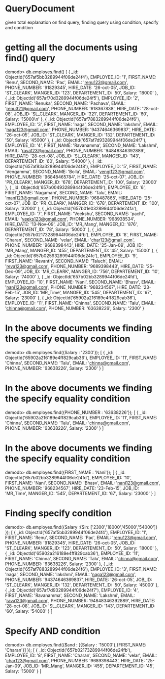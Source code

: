 # QueryDocument
given total explanation on find query, finding  query using condition, specify  and condition
# getting all the documents using find() query
 demodb> db.employes.find()
[
  {
    _id: ObjectId('657af5bb3289944f06de24f4'),
    EMPLOYEE_ID: '1',
    FIRST_NAME: 'Renu',
    SECOND_NAME: 'Pac',
    EMAIL: 'renu123@gmail.com',
    PHONE_NUMBER: '91829345',
    HIRE_DATE: '26-oct-05',
    JOB_ID: 'ST_CLEARK',
    MANGER_ID: '123',
    DEPARTEMENT_ID: '50',
    Salary: '18000'
  },
  {
    _id: ObjectId('657af70d3289944f06de24f5'),
    EMPLOYEE_ID: '2',
    FIRST_NAME: 'Renuka',
    SECOND_NAME: 'Pachava',
    EMAIL: 'renu321@gmail.com',
    PHONE_NUMBER: '918367838',
    HIRE_DATE: '28-oct-08',
    JOB_ID: 'SL_CLEARK',
    MANGER_ID: '321',
    DEPARTEMENT_ID: '60',
    Salary: '15000\n'
  },
  {
    _id: ObjectId('657af7883289944f06de24f6'),
    EMPLOYEE_ID: '3',
    FIRST_NAME: 'naga',
    SECOND_NAME: 'lakshmi',
    EMAIL: 'naga123@gmail.com',
    PHONE_NUMBER: '94374646369837',
    HIRE_DATE: '26-oct-05',
    JOB_ID: 'ST_CLEARK',
    MANGER_ID: '132',
    DEPARTEMENT_ID: '50',
    Salary: '45000'
  },
  {
    _id: ObjectId('657af7d93289944f06de24f7'),
    EMPLOYEE_ID: '4',
    FIRST_NAME: 'Ravanamma',
    SECOND_NAME: 'Lakshmi',
    EMAIL: 'rava123@gmail.com',
    PHONE_NUMBER: '94848346392889',
    HIRE_DATE: '28-oct-08',
    JOB_ID: 'SL_CLEARK',
    MANGER_ID: '143',
    DEPARTEMENT_ID: '60',
    Salary: '54000'
  },
  {
    _id: ObjectId('657af83a3289944f06de24f8'),
    EMPLOYEE_ID: '5',
    FIRST_NAME: 'Vengamma',
    SECOND_NAME: 'Bolla',
    EMAIL: 'vengi123@gmail.com',
    PHONE_NUMBER: '96848465784',
    HIRE_DATE: '25-oct-07',
    JOB_ID: 'PR_CLEARK',
    MANGER_ID: '678',
    DEPARTEMENT_ID: '100',
    Salary: '23000'
  },
  {
    _id: ObjectId('657b00493289944f06de24f9'),
    EMPLOYEE_ID: '6',
    FIRST_NAME: 'Nagamani',
    SECOND_NAME: 'Talu',
    EMAIL: 'mani123@gmail.com',
    PHONE_NUMBER: '968487865',
    HIRE_DATE: '25-oct-07',
    JOB_ID: 'PR_CLEARK',
    MANGER_ID: '678',
    DEPARTEMENT_ID: '100',
    Salary: '32000'
  },
  {
    _id: ObjectId('657b01e03289944f06de24fa'),
    EMPLOYEE_ID: '7',
    FIRST_NAME: 'Veekshu',
    SECOND_NAME: 'pachl',
    EMAIL: 'veeks123@gmail.com',
    PHONE_NUMBER: '968938534',
    HIRE_DATE: '13-Nov-09',
    JOB_ID: 'MR_Mang',
    MANGER_ID: '876',
    DEPARTEMENT_ID: '78',
    Salary: '50000'
  },
  {
    _id: ObjectId('657b02173289944f06de24fb'),
    EMPLOYEE_ID: '8',
    FIRST_NAME: 'Charan',
    SECOND_NAME: 'velar',
    EMAIL: 'char123@gmail.com',
    PHONE_NUMBER: '9689398443',
    HIRE_DATE: '25-Jan-09',
    JOB_ID: 'MR_Mang',
    MANGER_ID: '455',
    DEPARTEMENT_ID: '45',
    Salary: '15000'
  },
  {
    _id: ObjectId('657b02593289944f06de24fc'),
    EMPLOYEE_ID: '9',
    FIRST_NAME: 'Revanth',
    SECOND_NAME: 'Taluch',
    EMAIL: 'reva123@gmail.com',
    PHONE_NUMBER: '9689398443',
    HIRE_DATE: '25-Dec-09',
    JOB_ID: 'MR_CLEARK',
    MANGER_ID: '756',
    DEPARTEMENT_ID: '10',
    Salary: '74000'
  },
  {
    _id: ObjectId('657b02bb3289944f06de24fd'),
    EMPLOYEE_ID: '10',
    FIRST_NAME: 'Nani',
    SECOND_NAME: 'Bhasv',
    EMAIL: 'nani123@gmail.com',
    PHONE_NUMBER: '968234567',
    HIRE_DATE: '23-Feb-15',
    JOB_ID: 'MR_Time',
    MANGER_ID: '545',
    DEPARTEMENT_ID: '67',
    Salary: '23000'
  },
  {
    _id: ObjectId('65902a216189e4ff829cab36'),
    EMPLOYEE_ID: '11',
    FIRST_NAME: 'Chinna',
    SECOND_NAME: 'Talu',
    EMAIL: 'chinna@gmail.com',
    PHONE_NUMBER: '63638226',
    Salary: '2300'
  }


# In the above documents we  finding the specify equality condition



demodb> db.employes.find({Salary : '2300'});
[
  {
    _id: ObjectId('65902a216189e4ff829cab36'),
    EMPLOYEE_ID: '11',
    FIRST_NAME: 'Chinna',
    SECOND_NAME: 'Talu',
    EMAIL: 'chinna@gmail.com',
    PHONE_NUMBER: '63638226',
    Salary: '2300'
  }
]
# In the above documents we  finding the specify equality condition

demodb> db.employes.find({PHONE_NUMBER : '63638226'});
[
  {
    _id: ObjectId('65902a216189e4ff829cab36'),
    EMPLOYEE_ID: '11',
    FIRST_NAME: 'Chinna',
    SECOND_NAME: 'Talu',
    EMAIL: 'chinna@gmail.com',
    PHONE_NUMBER: '63638226',
    Salary: '2300'
  }
]
# In the above documents we  finding the specify equality condition

demodb> db.employes.find({FIRST_NAME : 'Nani'});
[
  {
    _id: ObjectId('657b02bb3289944f06de24fd'),
    EMPLOYEE_ID: '10',
    FIRST_NAME: 'Nani',
    SECOND_NAME: 'Bhasv',
    EMAIL: 'nani123@gmail.com',
    PHONE_NUMBER: '968234567',
    HIRE_DATE: '23-Feb-15',
    JOB_ID: 'MR_Time',
    MANGER_ID: '545',
    DEPARTEMENT_ID: '67',
    Salary: '23000'
  }
]
# Finding specify condition
demodb> db.employes.find({Salary :{$in: ['2300','18000','45000','54000']} });
[
  {
    _id: ObjectId('657af5bb3289944f06de24f4'),
    EMPLOYEE_ID: '1',
    FIRST_NAME: 'Renu',
    SECOND_NAME: 'Pac',
    EMAIL: 'renu123@gmail.com',
    PHONE_NUMBER: '91829345',
    HIRE_DATE: '26-oct-05',
    JOB_ID: 'ST_CLEARK',
    MANGER_ID: '123',
    DEPARTEMENT_ID: '50',
    Salary: '18000'
  },
  {
    _id: ObjectId('65902a216189e4ff829cab36'),
    EMPLOYEE_ID: '11',
    FIRST_NAME: 'Chinna',
    SECOND_NAME: 'Talu',
    EMAIL: 'chinna@gmail.com',
    PHONE_NUMBER: '63638226',
    Salary: '2300'
  },
  {
    _id: ObjectId('657af7883289944f06de24f6'),
    EMPLOYEE_ID: '3',
    FIRST_NAME: 'naga',
    SECOND_NAME: 'lakshmi',
    EMAIL: 'naga123@gmail.com',
    PHONE_NUMBER: '94374646369837',
    HIRE_DATE: '26-oct-05',
    JOB_ID: 'ST_CLEARK',
    MANGER_ID: '132',
    DEPARTEMENT_ID: '50',
    Salary: '45000'
  },
  {
    _id: ObjectId('657af7d93289944f06de24f7'),
    EMPLOYEE_ID: '4',
    FIRST_NAME: 'Ravanamma',
    SECOND_NAME: 'Lakshmi',
    EMAIL: 'rava123@gmail.com',
    PHONE_NUMBER: '94848346392889',
    HIRE_DATE: '28-oct-08',
    JOB_ID: 'SL_CLEARK',
    MANGER_ID: '143',
    DEPARTEMENT_ID: '60',
    Salary: '54000'
  }
]

 
# Specify AND condition
demodb> db.employes.find({$and : [{Salary : '15000'},{FIRST_NAME: 'Charan'}] });
[
  {
    _id: ObjectId('657b02173289944f06de24fb'),
    EMPLOYEE_ID: '8',
    FIRST_NAME: 'Charan',
    SECOND_NAME: 'velar',
    EMAIL: 'char123@gmail.com',
    PHONE_NUMBER: '9689398443',
    HIRE_DATE: '25-Jan-09',
    JOB_ID: 'MR_Mang',
    MANGER_ID: '455',
    DEPARTEMENT_ID: '45',
    Salary: '15000'
  }
]
